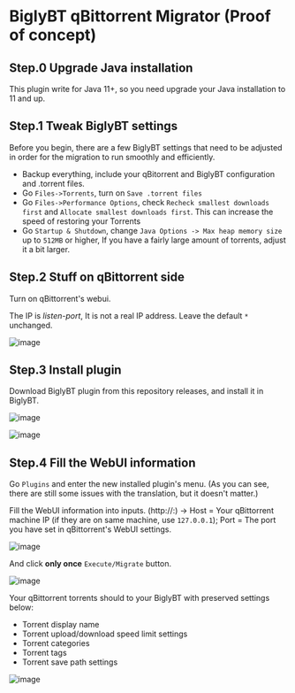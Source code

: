# BiglyBT qBittorrent Migrator (Proof of concept)

## Step.0 Upgrade Java installation

This plugin write for Java 11+, so you need upgrade your Java installation to 11 and up.

## Step.1 Tweak BiglyBT settings

Before you begin, there are a few BiglyBT settings that need to be adjusted in order for the migration to run smoothly and efficiently.

* Backup everything, include your qBitorrent and BiglyBT configuration and .torrent files.
* Go `Files->Torrents`, turn on `Save .torrent files`
* Go `Files->Performance Options`, check `Recheck smallest downloads first` and `Allocate smallest downloads first`. This can increase the speed of restoring your Torrents
* Go `Startup & Shutdown`, change `Java Options -> Max heap memory size` up to `512MB` or higher, If you have a fairly large amount of torrents, adjust it a bit larger.

## Step.2 Stuff on qBittorrent side

Turn on qBittorrent's webui.

The IP is *listen-port*, It is not a real IP address. Leave the default `*` unchanged.

![image](https://github.com/user-attachments/assets/cbcd9c42-f7ee-473f-b01d-01be752af1f5)

## Step.3 Install plugin

Download BiglyBT plugin from this repository releases, and install it in BiglyBT.

![image](https://github.com/user-attachments/assets/4f49b292-b6f1-4e20-810e-8b83dc16e1f7)

![image](https://github.com/user-attachments/assets/0a3e4f23-e92c-49b2-ada4-c85d5ae39330)

## Step.4 Fill the WebUI information

Go `Plugins` and enter the new installed plugin's menu. (As you can see, there are still some issues with the translation, but it doesn't matter.)

Fill the WebUI information into inputs. (http://<host>:<port>) -> Host = Your qBittorrent machine IP (if they are on same machine, use `127.0.0.1`); Port = The port you have set in qBittorrent's WebUI settings.

![image](https://github.com/user-attachments/assets/3196b4b5-f010-40e6-ad71-004ce9b198cc)

And click **only once** `Execute/Migrate` button.

![image](https://github.com/user-attachments/assets/a4bb985e-c92b-41ee-b689-b412ab57693d)

Your qBittorrent torrents should to your BiglyBT with preserved settings below:

* Torrent display name
* Torrent upload/download speed limit settings
* Torrent categories
* Torrent tags
* Torrent save path settings

![image](https://github.com/user-attachments/assets/971a2e0b-6c13-4ba7-9f71-10d706e45008)

